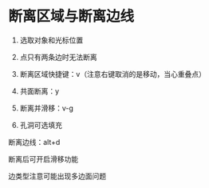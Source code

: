 # 断离区域与断离边线
1. 选取对象和光标位置


1. 点只有两条边时无法断离


1. 断离区域快捷键：v（注意右键取消的是移动，当心重叠点）


1. 共面断离：y


1. 断离并滑移：v-g


1. 孔洞可选填充


<p id="eAKuhCVHqwEpkPMPoSGF5e">

断离边线：alt+d

</p>


<p id="uBRKHk8TDoDEAaj9UydEJX">

断离后可开启滑移功能

</p>


<p id="dwV1JF1kkWR8fwfZ4o7ZVT">

边类型注意可能出现多边面问题

</p>


